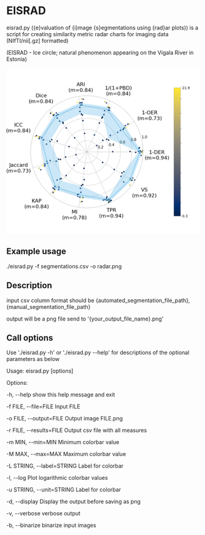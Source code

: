 # EISRAD

eisrad.py ({e}valuation of {i}mage {s}egmentations using {rad}ar plots)) is a script for creating similarity metric radar charts for imaging data (NIfTI/nii[.gz] formatted)

(EISRAD - Ice circle; natural phenomenon appearing on the Vigala River in Estonia)

![polar plot example](polar.png)

## Example usage
./eisrad.py -f segmentations.csv -o radar.png

## Description
input csv column format should be {automated_segmentation_file_path},{manual_segmentation_file_path}

output will be a png file
    send to '{your_output_file_name}.png'

## Call options

Use './eisrad.py -h' or './eisrad.py --help' for descriptions of the optional parameters as below


Usage: eisrad.py [options]


Options:

  -h, --help                  show this help message and exit

  -f FILE, --file=FILE        Input FILE

  -o FILE, --output=FILE      Output image FILE.png

  -r FILE, --results=FILE     Output csv file with all measures

  -m MIN, --min=MIN           Minimum colorbar value

  -M MAX, --max=MAX           Maximum colorbar value

  -L STRING, --label=STRING   Label for colorbar

  -l, --log                   Plot logarithmic colorbar values

  -u STRING, --unit=STRING    Label for colorbar

  -d, --display               Display the output before saving as png

  -v, --verbose               verbose output

  -b, --binarize              binarize input images
